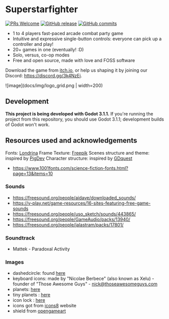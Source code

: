 # Superstarfighter
[![PRs Welcome](https://img.shields.io/badge/PRs-welcome-brightgreen.svg?style=flat-square)](http://makeapullrequest.com)
[![GitHub release](https://img.shields.io/github/release/notapixelstudio/superstarfighter.svg)](https://GitHub.com/Naereen/StrapDown.js/tags/)
[![GitHub commits](https://img.shields.io/github/commits-since/notapixelstudio/superstarfighter/v0.2-alpha.svg)](https://GitHub.com/notapixelstudio/superstarfighter/commit/)

- 1 to 4 players fast-paced arcade combat party game
- Intuitive and expressive single-button controls: everyone can pick up a controller and play!
- 20+ games in one (eventually! :D)
- Solo, versus, co-op modes
- Free and open source, made with love and FOSS software

Download the game from [itch.io](https://notapixel.itch.io/superstarfighter), or help us shaping it by joining our Discord: https://discord.gg/3k4NzEj.

![image](docs/img/logo_grid.png | width=200)

## Development

**This project is being developed with Godot 3.1.1.** If you're running the project
from this repository, you should use Godot 3.1.1; development builds of Godot
won't work.

## Resources used and acknowledgements

Fonts: [Londrina](https://www.dafont.com/it/londrina.font?l[]=10&l[]=1)
Frame Texture: [Freepik](https://www.freepik.com/free-photos-vectors/frame)
Scenes structure and theme: inspired by [PigDev](https://pigdev.itch.io/)
Character structure: inspired by [GDquest](https://www.youtube.com/channelavalaible/UCxboW7x0jZqFdvMdCFKTMsQ)
- https://www.1001fonts.com/science-fiction-fonts.html?page=13&items=10

### Sounds

- https://freesound.org/people/aidave/downloaded_sounds/
- https://v-play.net/game-resources/16-sites-featuring-free-game-sounds
- https://freesound.org/people/uso_sketch/sounds/443865/
- https://freesound.org/people/GameAudio/packs/13940/
- https://freesound.org/people/jalastram/packs/17801/

### Soundtrack

- Mattek - Paradoxal Activity

### Images

- dashedcircle: found [here](https://www.flaticon.com/free-icon/dashed-circle_105113)
- keyboard icons: made by "Nicolae Berbece" (also known as Xelu) - founder of "Those Awesome Guys" - nick@thoseawesomeguys.com
- planets: [here](https://opengameart.org/content/big-space-gun-free-pixel-art-graphics-for-your-game-0)
- tiny planets : [here](https://opengameart.org/content/pixel-planets)
- icon lock : [here](https://icons8.com/icon/set/lock/all)
- icons got from [icons8](https://icons8.com) website
- shield from [opengameart](https://opengameart.org/content/shield-effect)
